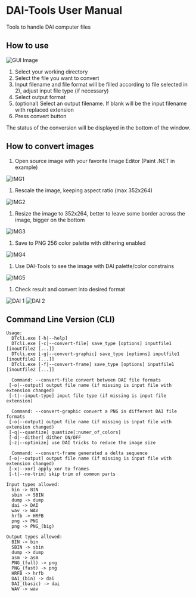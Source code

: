 # DAI-Tools User Manual

Tools to handle DAI computer files

## How to use
![GUI Image](GUI.png "Main GUI")

1. Select your working directory
1. Select the file you want to convert
1. Input filename and file format will be filled according to file selected in 2), adjust input file type (if necessary)
1. Select output format
1. (optional) Select an output filename. If blank will be the input filename with replaced extension
1. Press convert button

The status of the conversion will be displayed in the bottom of the window.

## How to convert images
1. Open source image with your favorite Image Editor (Paint .NET in example)

![IMG1](image01.png "Image1")
1. Rescale the image, keeping aspect ratio (max 352x264)

![IMG2](image02.png "Image2")
1. Resize the image to 352x264, better to leave some border across the image, bigger on the bottom

![IMG3](image03.png "Image3")
1. Save to PNG 256 color palette with dithering enabled

![IMG4](image04.png "Image4")
1. Use DAI-Tools to see the image with DAI palette/color constrains

![IMG5](image05.png "Image5")
1. Check result and convert into desired format

![DAI 1](DAI_1.png "DAI 1") ![DAI 2](DAI_2.png "DAI 2")


## Command Line Version (CLI)

```
Usage:
  DTcli.exe [-h|--help]
  DTcli.exe [-c|--convert-file] save_type [options] inputfile1 [inoutfile2 [...]]
  DTcli.exe [-g|--convert-graphic] save_type [options] inputfile1 [inoutfile2 [...]]
  DTcli.exe [-f|--convert-frame] save_type [options] inputfile1 [inoutfile2 [...]]

  Command: --convert-file convert between DAI file formats
 [-o|--output] output file name (if missing is input file with extension changed)
 [-t|--input-type] input file type (if missing is input file extension)

  Command: --convert-graphic convert a PNG in different DAI file formats
 [-o|--output] output file name (if missing is input file with extension changed)
 [-q|--quantize] quantize[:numer_of_colors]
 [-d|--dither] dither ON/OFF
 [-z|--optimize] use DAI tricks to reduce the image size

  Command: --convert-frame generated a delta sequence
 [-o|--output] output file name (if missing is input file with extension changed)
 [-x|--xor] apply xor to frames
 [-t|--no-trim] skip trim of common parts

Input types allowed:
  bin -> BIN
  sbin -> SBIN
  dump -> dump
  dai -> DAI
  wav -> WAV
  hrfb -> HRFB
  png -> PNG
  png -> PNG_(big)

Output types allowed:
  BIN -> bin
  SBIN -> sbin
  dump -> dump
  asm -> asm
  PNG_(full) -> png
  PNG_(fast) -> png
  HRFB -> hrfb
  DAI_(bin) -> dai
  DAI_(basic) -> dai
  WAV -> wav
```
